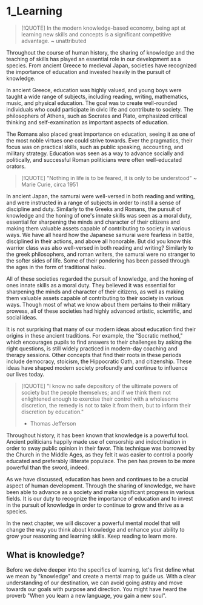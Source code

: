 # 1_Learning

> [!QUOTE]
> In the modern knowledge-based economy, being apt at learning new skills and concepts is a significant competitive advantage.
> ~ unattributed

Throughout the course of human history, the sharing of knowledge and the teaching of skills has played an essential role in our development as a
species. From ancient Greece to medieval Japan, societies have recognized the importance of education and invested heavily in the pursuit of
knowledge.

In ancient Greece, education was highly valued, and young boys were taught a wide range of subjects, including reading, writing, mathematics, music,
and physical education. The goal was to create well-rounded individuals who could participate in civic life and contribute to society.
The philosophers of Athens, such as Socrates and Plato, emphasized critical thinking and self-examination as important aspects of education.

The Romans also placed great importance on education, seeing it as one of the most noble virtues one could strive towards. Ever the pragmatics,
their focus was on practical skills, such as public speaking, accounting, and military strategy. Education was seen as a way to advance socially and
politically, and successful Roman politicians were often well-educated orators.

> [!QUOTE]
> "Nothing in life is to be feared, it is only to be understood"
> ~ Marie Curie, circa 1951

In ancient Japan, the samurai were well-versed in both reading and writing, and were instructed in a range of subjects in order to instill a sense
of discipline and duty. Similarly to the Greeks and Romans, the pursuit of knowledge and the honing of one's innate skills was seen as a moral duty,
essential for sharpening the minds and character of their citizens and making them valuable assets capable of contributing to society in various
ways. We have all heard how the Japanese samurai were fearless in battle, disciplined in their actions, and above all honorable. But did you
know this warrior class was also well-versed in both reading and writing? Similarly to the greek philosophers, and roman writers, the samurai were
no stranger to the softer sides of life. Some of their pondering has been passed through the ages in the form of traditional haiku.

All of these societies regarded the pursuit of knowledge, and the honing of ones innate skills as a moral duty. They believed it was essential
for sharpening the minds and character of their citizens, as well as making them valuable assets capable of contributing to their society in
various ways. Though most of what we know about them pertains to their military prowess, all of these societies had highly advanced
artistic, scientific, and social ideas.

It is not surprising that many of our modern ideas about education find their origins in these ancient traditions. For example, the "Socratic
method," which encourages pupils to find answers to their challenges by asking the right questions, is still widely practiced in modern-day coaching
and therapy sessions. Other concepts that find their roots in these periods include democracy, stoicism, the Hippocratic Oath, and citizenship.
These ideas have shaped modern society profoundly and continue to influence our lives today.

> [!QUOTE]
> "I know no safe depository of the ultimate powers of society but the people themselves; and if we think them not enlightened enough to exercise
> their control with a wholesome discretion, the remedy is not to take it from them, but to inform their discretion by education."
> - Thomas Jefferson

Throughout history, it has been known that knowledge is a powerful tool. Ancient politicians happily made use of censorship and indoctrination in
order to sway public opinion in their favor. This technique was borrowed by the Church in the Middle Ages, as they felt it was easier to control a
poorly educated and preferably illiterate populace. The pen has proven to be more powerful than the sword, indeed.

As we have discussed, education has been and continues to be a crucial aspect of human development. Through the sharing of knowledge, we have been
able to advance as a society and make significant progress in various fields. It is our duty to recognize the importance of education
and to invest in the pursuit of knowledge in order to continue to grow and thrive as a species.

In the next chapter, we will discover a powerful mental model that will change the way you think about knowledge and enhance your ability to
grow your reasoning and learning skills. Keep reading to learn more.

## What is knowledge?

Before we delve deeper into the specifics of learning, let's first define what we mean by "knowledge" and create a mental map to guide us. With a
clear understanding of our destination, we can avoid going astray and move towards our goals with purpose and direction.
You might have heard the proverb "When you learn a new language, you gain a new soul".

